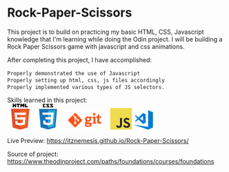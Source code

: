 # Rock-Paper-Scissors

This project is to build on practicing my basic HTML, CSS, Javascript knowledge that I'm learning while doing the Odin project. I will be building a Rock Paper Scissors game with javascript and css animations.

After completing this project, I have accomplished:

    Properly demonstrated the use of Javascript
    Properly setting up html, css, js files accordingly
    Properly implemented various types of JS selectors.

Skills learned in this project:<br>
![alt html logo](/images/html.png) ![alt css logo](/images/css.png) ![alt git logo](/images/git.png) ![alt js logo](/images/javascript.png) ![alt vscode logo](/images/vscode.png)<br>

Live Preview: https://itznemesis.github.io/Rock-Paper-Scissors/

Source of project: https://www.theodinproject.com/paths/foundations/courses/foundations